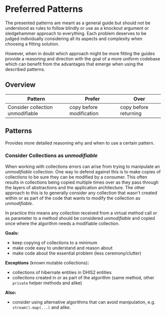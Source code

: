 # Preferred Patterns

The presented patterns are meant as a general guide but should not be understood 
as rules to follow blindly or use as a knockout argument or sledgehammer 
approach to everything. Each problem deserves to be judged individually 
considering all its aspects and complexity when choosing a fitting solution. 

However, when in doubt which approach might be more fitting the guides provide
a reasoning and direction with the goal of a more uniform codebase which can
benefit from the advantages that emerge when using the described patterns.

## Overview
| Pattern | Prefer | Over                    |
|---------|---------------------|-------------------------|
| Consider collection unmodifiable | copy before modification | copy before returning |

## Patterns

Provides more detailed reasoning why and when to use a certain pattern. 

### Consider Collections as _unmodifiable_
When working with collections errors can arise from trying to manipulate an
_unmodifiable_ collection. One way to defend against this is to make copies of
collections to be sure they can be modified by a consumer. This often results
in collections being copied multiple times over as they pass through the layers
of abstractions and the application architecture. The other approach to this
is to generally consider any collection that wasn't created within or as part 
of the code that wants to modify the collection as _unmodifiable_. 

In practice this means any collection received from a virtual method call or
as parameter to a method should be considered _unmodifiable_ and copied once
where the algorithm needs a modifiable collection.

**Goals:** 
* keep copying of collections to a minimum
* make code easy to understand and reason about
* make code about the essential problem (less ceremony/clutter)

**Exceptions** (known mutable collections)**:**
* collections of hibernate entities in DHIS2 entities
* collections created in or as part of the algorithm (same method, 
  other `private` helper methods and alike)

**Also:**
* consider using alternative algorithms that can avoid manipulation, 
  e.g. `stream().map(...)` and alike.